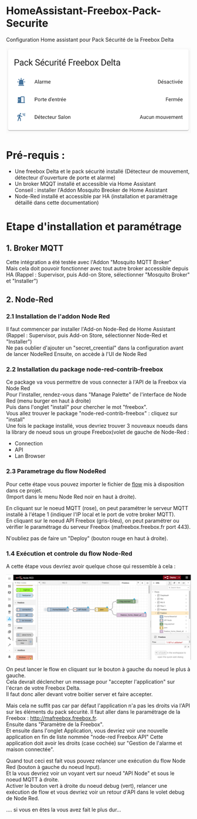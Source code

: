 # HomeAssistant-Freebox-Pack-Securite
Configuration Home assistant pour Pack Sécurité de la Freebox Delta

![Alt text](ScreenShot-Freebox-Delta-pack-securite-HomeAssistant.png?raw=true "Screen Shot")

# Pré-requis : 
- Une freebox Delta et le pack sécurité installé (Détecteur de mouvement, détecteur d'ouverture de porte et alarme)
- Un broker MQQT installé et accessible via Home Assistant  
Conseil : installer l'Addon Mosquito Breoker de Home Assistant
- Node-Red installé et accessible par HA (installation et paramétrage détaillé dans cette documentation)  

# Etape d'installation et paramétrage 

## 1. Broker MQTT

Cette intégration a été testée avec l'Addon "Mosquito MQTT Broker"  
Mais cela doit pouvoir fonctionner avec tout autre broker accessible depuis HA
(Rappel : Supervisor, puis Add-on Store, sélectionner "Mosquito Broker" et "Installer") 


## 2. Node-Red
### 2.1 Installation de l'addon Node Red
Il faut commencer par installer l'Add-on Node-Red de Home Assistant  
(Rappel : Supervisor, puis Add-on Store, sélectionner Node-Red et "Installer")  
Ne pas oublier d'ajouter un "secret_creential" dans la configuration avant de lancer NodeRed
Ensuite, on accède à l'UI de Node Red 

### 2.2 Installation du package node-red-contrib-freebox

Ce package va vous permettre de vous connecter à l'API de la Freebox via Node Red  
Pour l'installer, rendez-vous dans "Manage Palette" de l'interface de Node Red (menu burger en haut à droite)  
Puis dans l'onglet "install"  pour chercher le mot "freebox".  
Vous allez trouver le package "node-red-contrib-freebox" : cliquez sur "install"  
Une fois le package installé, vous devriez trouver 3 nouveaux noeuds dans la library de noeud sous un groupe Freebox(volet de gauche de Node-Red : 
- Connection
- API 
- Lan Browser

### 2.3 Parametrage du flow NodeRed

Pour cette étape vous pouvez importer le fichier de [flow](./Node-Red-flows-freebox-home-tileset-all.json) mis à disposition dans ce projet.  
(Import dans le menu Node Red noir en haut à droite).

En cliquant sur le noeud MQTT (rose), on peut paramétrer le serveur MQTT installé à l'étape 1 (indiquer l'IP local et le port de votre broker MQTT).  
En cliquant sur le noeud API Freebox (gris-bleu), on peut paramétrer ou vérifier le paramétrage du serveur Freebox (mafreebox.freebox.fr port 443). 

N'oubliez pas de faire un "Deploy" (bouton rouge en haut à droite). 


### 1.4 Exécution et controle du flow Node-Red

A cette étape vous devriez avoir quelque chose qui ressemble à cela :

![Alt text](NodeRed-Flow-API-Freebox.png?raw=true "Screen Shot Node Red")

On peut lancer le flow en cliquant sur le bouton à gauche du noeud le plus à gauche.  
Cela devrait déclencher un message pour "accepter l'application" sur l'écran de votre Freebox Delta.  
Il faut donc aller devant votre boitier server et faire accepter.  

Mais cela ne suffit pas car par défaut l'application n'a pas les droits via l'API sur les éléments du pack sécurité.
Il faut aller dans le paramétrage de la Freebox : http://mafreebox.freebox.fr.  
Ensuite dans "Paramètre de la Freebox".  
Et ensuite dans l'onglet Application, vous devriez voir une nouvelle application en fin de liste nommée "node-red Freebox API"
Cette application doit avoir les droits (case cochée) sur "Gestion de l'alarme et maison connectée".  

Quand tout ceci est fait vous pouvez relancer une exécution du flow Node Red (bouton à gauche du noeud Input).  
Et la vous devriez voir un voyant vert sur noeud "API Node" et sous le noeud MQTT à droite.  
Activer le bouton vert à droite du noeud debug (vert), relancer une exécution de flow et vous devriez voir un retour d'API dans le volet debug de Node Red.  


.... si vous en êtes la vous avez fait le plus dur...













